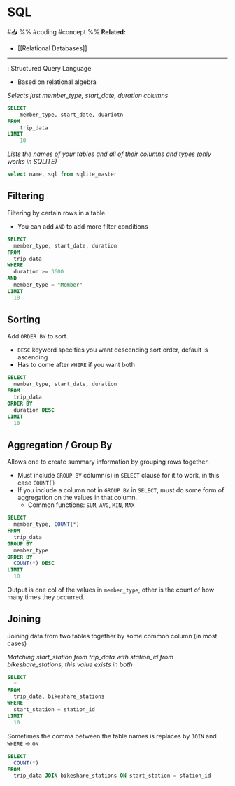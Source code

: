 # SQL
#📥 
%%
#coding
#concept 
%%
**Related:**
-  [[Relational Databases]]

---

: Structured Query Language
- Based on relational algebra

*Selects just member_type, start_date, duration columns*
```SQL
SELECT
	member_type, start_date, duariotn
FROM 
	trip_data
LIMIT 
	10
```

*Lists the names of your tables and all of their columns and types (only works in SQLITE)*
```SQL
select name, sql from sqlite_master
```

## Filtering
Filtering by certain rows in a table.
- You can add `AND` to add more filter conditions
```SQL
SELECT
  member_type, start_date, duration
FROM
  trip_data
WHERE
  duration >= 3600
AND
  member_type = "Member"
LIMIT
  10
```

## Sorting
Add `ORDER BY` to sort. 
- `DESC` keyword specifies you want descending sort order, default is ascending
- Has to come after `WHERE` if you want both
```SQL
SELECT
  member_type, start_date, duration
FROM
  trip_data
ORDER BY
  duration DESC
LIMIT
  10
```

## Aggregation / Group By
Allows one to create summary information by grouping rows together. 
- Must include `GROUP BY` column(s) in `SELECT` clause for it to work, in this case `COUNT()`
- If you include a column not in `GROUP BY` in `SELECT`, must do some form of aggregation on the values in that column.
	- Common functions: `SUM`, `AVG`, `MIN`, `MAX`

```SQL
SELECT
  member_type, COUNT(*)
FROM
  trip_data
GROUP BY
  member_type
ORDER BY
  COUNT(*) DESC
LIMIT
  10
```

Output is one col of the values in `member_type`, other is the count of how many times they occurred.  

## Joining
Joining data from two tables together by some common column (in most cases)

*Matching start_station from trip_data with station_id from bikeshare_stations, this value exists in both*
```SQL
SELECT
  *
FROM
  trip_data, bikeshare_stations
WHERE
  start_station = station_id
LIMIT
  10
```

Sometimes the comma between the table names is replaces by `JOIN` and `WHERE` -> `ON`

```SQL
SELECT
  COUNT(*)
FROM
  trip_data JOIN bikeshare_stations ON start_station = station_id
```